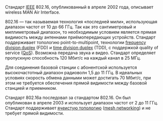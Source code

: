 Стандарт [IEEE](https://ru.wikipedia.org/wiki/IEEE "IEEE") 802.16, опубликованный в апреле 2002 года, описывает wireless MAN Air Interface.

802.16 — так называемая технология «последней мили», использующая диапазон частот от 10 до 66 ГГц. Так как это сантиметровый и миллиметровый диапазон, то необходимым условием является прямая видимость между антеннами приёмопередающих устройств. Стандарт поддерживает топологию point-to-multipoint, технологии [frequency division duplex](https://ru.wikipedia.org/wiki/Frequency_division_duplex "Frequency division duplex") (FDD) и [time division duplex](https://ru.wikipedia.org/wiki/Time_division_duplex "Time division duplex") (TDD), с поддержкой quality of service ([QoS](https://ru.wikipedia.org/wiki/QoS "QoS")). Возможна передача звука и видео. Стандарт определяет пропускную способность 120 Мбит/с на каждый канал в 25 МГц.

Для соединения базовой станции с абонентской используется высокочастотный диапазон радиоволн 1,5 до 11 ГГц. В идеальных условиях скорость обмена данными может достигать 70 Мбит/с, при этом не требуется обеспечения прямой видимости между базовой станцией и приемником.

Стандарт 802.16a последовал за стандартом 802.16. Он был опубликован в апреле 2003 и использует диапазон частот от 2 до 11 ГГц. Стандарт поддерживает [ячеистую топологию](https://ru.wikipedia.org/wiki/%D0%AF%D1%87%D0%B5%D0%B8%D1%81%D1%82%D0%B0%D1%8F_%D1%82%D0%BE%D0%BF%D0%BE%D0%BB%D0%BE%D0%B3%D0%B8%D1%8F "Ячеистая топология") ([mesh networking](https://ru.wikipedia.org/wiki/Mesh_networking "Mesh networking")) и не требует прямой видимости.